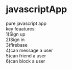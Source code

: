 # javascriptApp
pure javascript app <br>
key feaatures: <br>
1)Sign up <br>
2)Sign in <br>
3)firebase <br>
4)can message a user <br>
5)can friend a user <br>
6)can block a user <br>
